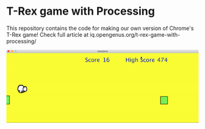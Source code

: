 # T-Rex game with Processing

This repository contains the code for making our own version of Chrome's T-Rex game! Check full article at <a src = "https://iq.opengenus.org/t-rex-game-with-processing/">iq.opengenus.org/t-rex-game-with-processing/</a>


<img src = "trexgame.gif">
